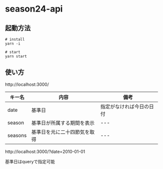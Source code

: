 # season24-api

## 起動方法

```
# install
yarn -i

# start
yarn start
```

## 使い方

http://localhost:3000/

| キー名 | 内容 | 備考 |
| --- | --- | --- |
| date | 基準日 | 指定がなければ今日の日付 |
| season | 基準日が所属する期間を表示 | --- |
| seasons | 基準日を元に二十四節気を取得 | --- |


http://localhost:3000/?date=2010-01-01

基準日はqueryで指定可能



